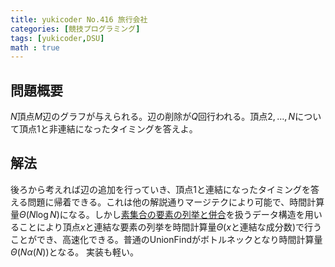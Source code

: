 ```yaml
---
title: yukicoder No.416 旅行会社
categories: [競技プログラミング]
tags: [yukicoder,DSU]
math : true
---
```


## 問題概要
$N$頂点$M$辺のグラフが与えられる。辺の削除が$Q$回行われる。頂点$2,\dots,N$について頂点$1$と非連結になったタイミングを答えよ。

## 解法
後ろから考えれば辺の追加を行っていき、頂点$1$と連結になったタイミングを答える問題に帰着できる。これは他の解説通りマージテクにより可能で、時間計算量$\Theta(N \log N)$になる。しかし[素集合の要素の列挙と併合](https://noshi91.hatenablog.com/entry/2019/07/19/180606)を扱うデータ構造を用いることにより頂点$x$と連結な要素の列挙を時間計算量$\Theta(x$と連結な成分数$)$で行うことができ、高速化できる。普通のUnionFindがボトルネックとなり時間計算量$\Theta(N\alpha(N))$となる。
実装も軽い。